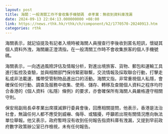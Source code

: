 ```yaml
---
layout: post
title: 海關：一般清關工作不會收集手機號碼　卓孝業：無收到資料庫洩漏
date: 2024-09-13 22:04:13.000000000 +08:00
link: https://news.rthk.hk/rthk/ch/component/k2/1770570-20240913.htm
categories: rthk
---
```


海關表示，就記協提及有記者入境時被海關人員搜查行李後收到匿名短訊，懷疑其個人資料外洩，海關嚴正澄清指，在一般清關工作時不會收集旅客的個人手機號碼。

海關表示，一向透過風險評估及情報分析，對進出境旅客、貨物、郵包和運輸工具進行監控及查驗，並與相關部門保持緊密聯繫，交流情報及採取聯合行動，打擊走私或非法載運、攜帶受管制物品進出口的活動。海關又指，非常重視個人私隱，會確保任何行動、調查及服務中收集、使用、儲存、轉移及查閱個人資料之程序均符合香港的《個人資料（私隱）條例》的要求，亦會確保所有海關人員嚴格遵守相關守則。

保安局副局長卓孝業出席撲滅罪行委員會後，回應相關提問，他表示，香港是法治社會，無論任何人都不應受到威嚇、侮辱、或騷擾，呼籲若出現有關情況應向執法單位舉報。他又表示，政府暫時沒有收到任何報告指資料庫有洩漏，又提到早前政府數字政策辦公室已作檢視，未有任何報告。
